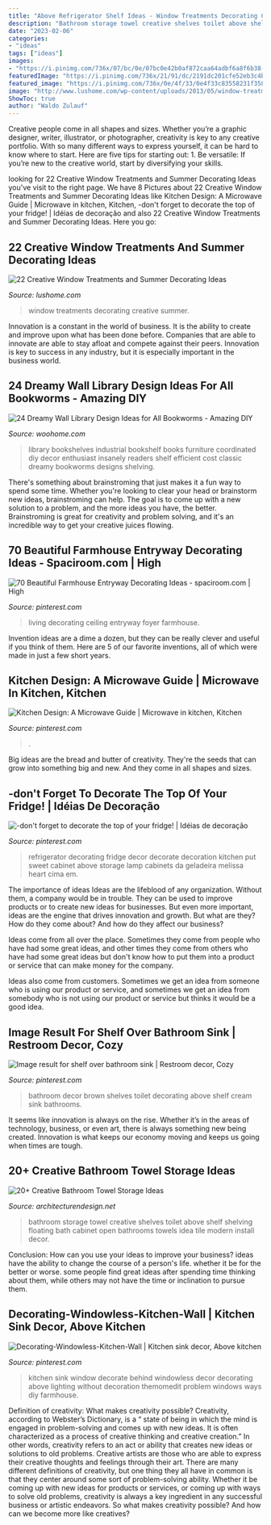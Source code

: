 ```yaml
---
title: "Above Refrigerator Shelf Ideas - Window Treatments Decorating Creative Summer"
description: "Bathroom storage towel creative shelves toilet above shelf shelving floating bath cabinet open bathrooms towels idea tile modern install decor"
date: "2023-02-06"
categories:
- "ideas"
tags: ["ideas"]
images:
- "https://i.pinimg.com/736x/07/bc/0e/07bc0e42b0af872caa64adbf6a8f6b38--diy-kitchen-kitchen-cabinets.jpg"
featuredImage: "https://i.pinimg.com/736x/21/91/dc/2191dc201cfe52eb3c4bf92e9558d875--kitchen-cupboards-kitchen-reno.jpg"
featured_image: "https://i.pinimg.com/736x/0e/4f/33/0e4f33c83558231f35833c8e3fb91540.jpg"
image: "http://www.lushome.com/wp-content/uploads/2013/05/window-treatments-summer-decorating-ideas-16.jpg"
ShowToc: true
author: "Waldo Zulauf"
---
```



Creative people come in all shapes and sizes. Whether you’re a graphic designer, writer, illustrator, or photographer, creativity is key to any creative portfolio. With so many different ways to express yourself, it can be hard to know where to start. Here are five tips for starting out: 1. Be versatile: If you’re new to the creative world, start by diversifying your skills.

	

		
looking for 22 Creative Window Treatments and Summer Decorating Ideas you've visit to the right page. We have 8 Pictures about 22 Creative Window Treatments and Summer Decorating Ideas like Kitchen Design: A Microwave Guide | Microwave in kitchen, Kitchen, -don&#039;t forget to decorate the top of your fridge! | Idéias de decoração and also 22 Creative Window Treatments and Summer Decorating Ideas. Here you go:
		
    
## 22 Creative Window Treatments And Summer Decorating Ideas

<img loading=lazy src="http://www.lushome.com/wp-content/uploads/2013/05/window-treatments-summer-decorating-ideas-16.jpg" onerror="this.onerror=null;this.src='https://tse3.mm.bing.net/th?id=OIP.9f-Iqi7HPjm9D45NsX7vnQAAAA&amp;pid=15.1';" alt="22 Creative Window Treatments and Summer Decorating Ideas">

_Source: lushome.com_

>window treatments decorating creative summer. 

	

Innovation is a constant in the world of business. It is the ability to create and improve upon what has been done before. Companies that are able to innovate are able to stay afloat and compete against their peers. Innovation is key to success in any industry, but it is especially important in the business world.

    
## 24 Dreamy Wall Library Design Ideas For All Bookworms - Amazing DIY

<img loading=lazy src="http://www.woohome.com/wp-content/uploads/2015/08/wall-library-ideas-woohome-24.jpg" onerror="this.onerror=null;this.src='https://tse2.mm.bing.net/th?id=OIP._1Y792rfhxzN8O8IMZNVpQHaLd&amp;pid=15.1';" alt="24 Dreamy Wall Library Design Ideas for All Bookworms - Amazing DIY">

_Source: woohome.com_

>library bookshelves industrial bookshelf books furniture coordinated diy decor enthusiast insanely readers shelf efficient cost classic dreamy bookworms designs shelving. 

	

There's something about brainstroming that just makes it a fun way to spend some time. Whether you're looking to clear your head or brainstorm new ideas, brainstroming can help. The goal is to come up with a new solution to a problem, and the more ideas you have, the better. Brainstroming is great for creativity and problem solving, and it's an incredible way to get your creative juices flowing.

    
## 70 Beautiful Farmhouse Entryway Decorating Ideas - Spaciroom.com | High

<img loading=lazy src="https://i.pinimg.com/736x/0e/4f/33/0e4f33c83558231f35833c8e3fb91540.jpg" onerror="this.onerror=null;this.src='https://tse4.mm.bing.net/th?id=OIP.eSl_OjVZNNI9YjdHOi0m2AHaLJ&amp;pid=15.1';" alt="70 Beautiful Farmhouse Entryway Decorating Ideas - spaciroom.com | High">

_Source: pinterest.com_

>living decorating ceiling entryway foyer farmhouse. 

	

Invention ideas are a dime a dozen, but they can be really clever and useful if you think of them. Here are 5 of our favorite inventions, all of which were made in just a few short years.

    
## Kitchen Design: A Microwave Guide | Microwave In Kitchen, Kitchen

<img loading=lazy src="https://i.pinimg.com/736x/07/bc/0e/07bc0e42b0af872caa64adbf6a8f6b38--diy-kitchen-kitchen-cabinets.jpg" onerror="this.onerror=null;this.src='https://tse2.mm.bing.net/th?id=OIP.b6EbDUr0-NJWOwOvCulvUQHaJ6&amp;pid=15.1';" alt="Kitchen Design: A Microwave Guide | Microwave in kitchen, Kitchen">

_Source: pinterest.com_

>. 

	

Big ideas are the bread and butter of creativity. They're the seeds that can grow into something big and new. And they come in all shapes and sizes.

    
## -don&#039;t Forget To Decorate The Top Of Your Fridge! | Idéias De Decoração

<img loading=lazy src="https://i.pinimg.com/736x/21/91/dc/2191dc201cfe52eb3c4bf92e9558d875--kitchen-cupboards-kitchen-reno.jpg" onerror="this.onerror=null;this.src='https://tse4.mm.bing.net/th?id=OIP.3H9V85tXnIjkpTTdF0aeiQHaJ4&amp;pid=15.1';" alt="-don&#039;t forget to decorate the top of your fridge! | Idéias de decoração">

_Source: pinterest.com_

>refrigerator decorating fridge decor decorate decoration kitchen put sweet cabinet above storage lamp cabinets da geladeira melissa heart cima em. 

	

The importance of ideas
Ideas are the lifeblood of any organization. Without them, a company would be in trouble. They can be used to improve products or to create new ideas for businesses. But even more important, ideas are the engine that drives innovation and growth.
But what are they? How do they come about? And how do they affect our business?

Ideas come from all over the place. Sometimes they come from people who have had some great ideas, and other times they come from others who have had some great ideas but don't know how to put them into a product or service that can make money for the company.

Ideas also come from customers. Sometimes we get an idea from someone who is using our product or service, and sometimes we get an idea from somebody who is not using our product or service but thinks it would be a good idea.

    
## Image Result For Shelf Over Bathroom Sink | Restroom Decor, Cozy

<img loading=lazy src="https://i.pinimg.com/736x/09/e4/6c/09e46c10b38f4276fd31ae131fb33726.jpg" onerror="this.onerror=null;this.src='https://tse4.mm.bing.net/th?id=OIP.wlpDxesx7pGFikNJ7WavZAHaJ3&amp;pid=15.1';" alt="Image result for shelf over bathroom sink | Restroom decor, Cozy">

_Source: pinterest.com_

>bathroom decor brown shelves toilet decorating above shelf cream sink bathrooms. 

	

It seems like innovation is always on the rise. Whether it’s in the areas of technology, business, or even art, there is always something new being created. Innovation is what keeps our economy moving and keeps us going when times are tough.

    
## 20+ Creative Bathroom Towel Storage Ideas

<img loading=lazy src="http://cdn.architecturendesign.net/wp-content/uploads/2015/09/AD-Creative-Bathroom-Towel-Storage-Ideas-12.jpg" onerror="this.onerror=null;this.src='https://tse1.mm.bing.net/th?id=OIP.2DHhcO-0nv1EyzHJxSh8HAHaJ4&amp;pid=15.1';" alt="20+ Creative Bathroom Towel Storage Ideas">

_Source: architecturendesign.net_

>bathroom storage towel creative shelves toilet above shelf shelving floating bath cabinet open bathrooms towels idea tile modern install decor. 

	

Conclusion: How can you use your ideas to improve your business?
ideas have the ability to change the course of a person's life. whether it be for the better or worse. some people find great ideas after spending time thinking about them, while others may not have the time or inclination to pursue them.

    
## Decorating-Windowless-Kitchen-Wall | Kitchen Sink Decor, Above Kitchen

<img loading=lazy src="https://i.pinimg.com/736x/c4/b6/8c/c4b68c64b73d0069998efeb7edc0a8a0.jpg" onerror="this.onerror=null;this.src='https://tse1.mm.bing.net/th?id=OIP.kJ6NtYeLLcvH0WEWd1zcswHaJ3&amp;pid=15.1';" alt="Decorating-Windowless-Kitchen-Wall | Kitchen sink decor, Above kitchen">

_Source: pinterest.com_

>kitchen sink window decorate behind windowless decor decorating above lighting without decoration themomedit problem windows ways diy farmhouse. 

	

Definition of creativity: What makes creativity possible?
Creativity, according to Webster’s Dictionary, is a “ state of being in which the mind is engaged in problem-solving and comes up with new ideas. It is often characterized as a process of creative thinking and creative creation.” In other words, creativity refers to an act or ability that creates new ideas or solutions to old problems. Creative artists are those who are able to express their creative thoughts and feelings through their art.
There are many different definitions of creativity, but one thing they all have in common is that they center around some sort of problem-solving ability. Whether it be coming up with new ideas for products or services, or coming up with ways to solve old problems, creativity is always a key ingredient in any successful business or artistic endeavors. So what makes creativity possible? And how can we become more like creatives?

